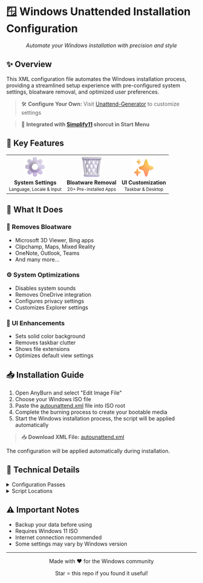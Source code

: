 # 🪟 Windows Unattended Installation Configuration

<div align="center">
  <p><em>Automate your Windows installation with precision and style</em></p>
</div>

## ✨ Overview

This XML configuration file automates the Windows installation process, providing a streamlined setup experience with pre-configured system settings, bloatware removal, and optimized user preferences.

> 🛠️ **Configure Your Own:** Visit [Unattend-Generator](https://schneegans.de/windows/unattend-generator/) to customize settings

> 🔧 **Integrated with [Simplify11](https://github.com/emylfy/simplify11) shorcut in Start Menu**

## 🚀 Key Features

<div align="center">
  <table>
    <tr>
      <td align="center">
        <img src="https://raw.githubusercontent.com/microsoft/fluentui-emoji/main/assets/Gear/3D/gear_3d.png" width="60px" alt="Settings">
        <br/><b>System Settings</b>
        <br/><small>Language, Locale & Input</small>
      </td>
      <td align="center">
        <img src="https://raw.githubusercontent.com/microsoft/fluentui-emoji/main/assets/Wastebasket/3D/wastebasket_3d.png" width="60px" alt="Cleanup">
        <br/><b>Bloatware Removal</b>
        <br/><small>20+ Pre-installed Apps</small>
      </td>
      <td align="center">
        <img src="https://raw.githubusercontent.com/microsoft/fluentui-emoji/main/assets/Sparkles/3D/sparkles_3d.png" width="60px" alt="Customization">
        <br/><b>UI Customization</b>
        <br/><small>Taskbar & Desktop</small>
      </td>
    </tr>
  </table>
</div>

## 🎯 What It Does

### 🧹 Removes Bloatware
- Microsoft 3D Viewer, Bing apps
- Clipchamp, Maps, Mixed Reality
- OneNote, Outlook, Teams
- And many more...

### ⚙️ System Optimizations
- Disables system sounds
- Removes OneDrive integration
- Configures privacy settings
- Customizes Explorer settings

### 🎨 UI Enhancements
- Sets solid color background
- Removes taskbar clutter
- Shows file extensions
- Optimizes default view settings

## 📥 Installation Guide

1. Open AnyBurn and select "Edit Image File"
2. Choose your Windows ISO file
3. Paste the [autounattend.xml](https://github.com/emylfy/simplify11/blob/main/src/docs/autounattend.xml) file into ISO root
4. Complete the burning process to create your bootable media
5. Start the Windows installation process, the script will be applied automatically

> 📥 **Download XML File:** [autounattend.xml](https://github.com/emylfy/simplify11/blob/main/src/docs/autounattend.xml)

The configuration will be applied automatically during installation.

## 🔧 Technical Details

<details>
<summary>Configuration Passes</summary>

- `windowsPE`: Initial setup configuration
- `specialize`: System customization
- `oobeSystem`: Out-of-box experience settings
</details>

<details>
<summary>Script Locations</summary>

- Main scripts: `C:\Windows\Setup\Scripts\`
- Temp files: `C:\Windows\Temp\`
- Logs: Various `.log` files for debugging
</details>

## ⚠️ Important Notes

- Backup your data before using
- Requires Windows 11 ISO
- Internet connection recommended
- Some settings may vary by Windows version

---

<div align="center">
  <p>Made with ❤️ for the Windows community</p>
  <p>Star ⭐ this repo if you found it useful!</p>
</div>